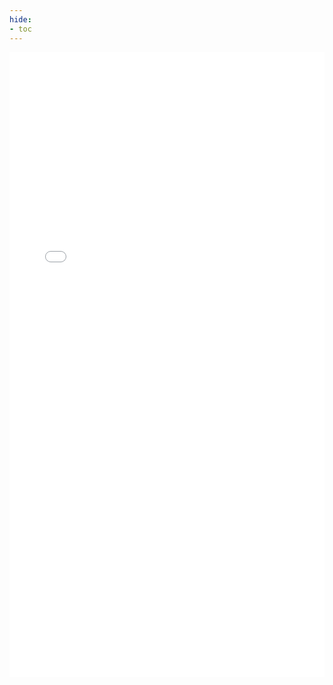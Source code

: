 ```yaml
---
hide:
- toc
---
```


<embed type="application/pdf" src="../pdf/communication-layer.pdf" width=100% height=1000px >